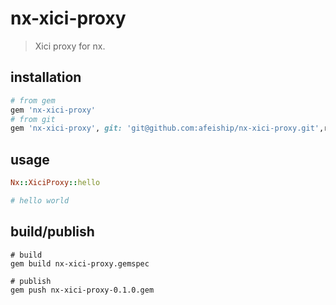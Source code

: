 # nx-xici-proxy
> Xici proxy for nx.

## installation
```rb
# from gem
gem 'nx-xici-proxy'
# from git
gem 'nx-xici-proxy', git: 'git@github.com:afeiship/nx-xici-proxy.git',ref:'a6b0a57acd05315f97a70c9b45ffbbb7405afa0c'
```

## usage
```rb
Nx::XiciProxy::hello

# hello world
```

## build/publish
```shell
# build
gem build nx-xici-proxy.gemspec

# publish
gem push nx-xici-proxy-0.1.0.gem
```
